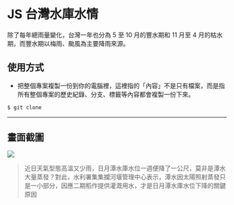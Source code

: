 # JS 台灣水庫水情

除了每年總雨量變化，台灣一年也分為 5 至 10 月的豐水期和 11 月至 4 月的枯水期，而豐水期以梅雨、颱風為主要降雨來源。

## 使用方式
- 把整個專案複製一份到你的電腦裡，這裡指的「內容」不是只有檔案，而是指所有整個專案的歷史紀錄、分支、標籤等內容都會複製一份下來。
```sh
$ git clone
```

----

## 畫面截圖
![](https://i.imgur.com/S0ByMCH.png)
> 近日天氣型態高溫又少雨，日月潭水庫水位一週便降了一公尺，莫非是潭水大量蒸發？對此，水利署集集攔河堰管理中心表示，潭水因太陽照射蒸發只是一小部分，因應二期稻作提供灌溉用水，才是日月潭水庫水位下降的關鍵原因